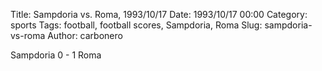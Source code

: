 Title: Sampdoria vs. Roma, 1993/10/17
Date: 1993/10/17 00:00
Category: sports
Tags: football, football scores, Sampdoria, Roma
Slug: sampdoria-vs-roma
Author: carbonero


Sampdoria 0 - 1 Roma
